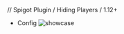// Spigot Plugin / Hiding Players / 1.12+
* Config
![showcase](https://github.com/Dreaght/HidePlayers/assets/111290888/acb80976-5f8f-410a-bb66-951cf2d41253)

